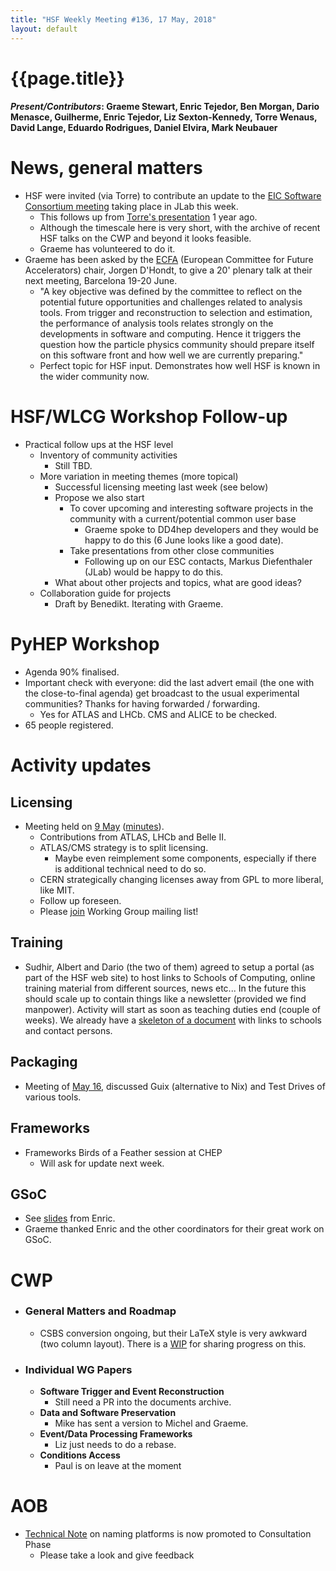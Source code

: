 ```yaml
---
title: "HSF Weekly Meeting #136, 17 May, 2018"
layout: default
---
```


# {{page.title}}

#### *Present/Contributors*: Graeme Stewart, Enric Tejedor, Ben Morgan, Dario Menasce, Guilherme, Enric Tejedor, Liz Sexton-Kennedy, Torre Wenaus, David Lange, Eduardo Rodrigues, Daniel Elvira, Mark Neubauer

News, general matters
=====================
-   HSF were invited (via Torre) to contribute an update to the [EIC
    Software Consortium
    meeting](https://www.jlab.org/indico/event/264/other-view?view=standard)
    taking place in JLab this week.
    -   This follows up from [Torre's
        presentation](https://www.jlab.org/indico/event/213/session/7/contribution/30/material/slides/0.pdf)
        1 year ago.
    -   Although the timescale here is very short, with the archive of
        recent HSF talks on the CWP and beyond it looks feasible.
    -   Graeme has volunteered to do it.
-   Graeme has been asked by the
    [ECFA](https://ecfa.web.cern.ch/) (European
    Committee for Future Accelerators) chair, Jorgen D\'Hondt, to give
    a 20' plenary talk at their next meeting, Barcelona 19-20 June.
    -   "A key objective was defined by the committee to reflect on the
        potential future opportunities and challenges related to
        analysis tools. From trigger and reconstruction to selection
        and estimation, the performance of analysis tools relates
        strongly on the developments in software and computing. Hence
        it triggers the question how the particle physics community
        should prepare itself on this software front and how well we
        are currently preparing."
    -   Perfect topic for HSF input. Demonstrates how well HSF is known
        in the wider community now.
        
HSF/WLCG Workshop Follow-up
===========================
-   Practical follow ups at the HSF level
    -   Inventory of community activities
        -   Still TBD.
    -   More variation in meeting themes (more topical)
        -   Successful licensing meeting last week (see below)
        -   Propose we also start
            -   To cover upcoming and interesting software projects in
                the community with a current/potential common user base
                -   Graeme spoke to DD4hep developers and they would be
                    happy to do this (6 June looks like a good date).
            -   Take presentations from other close communities
                -   Following up on our ESC contacts, Markus
                    Diefenthaler (JLab) would be happy to do this.
        -   What about other projects and topics, what are good ideas?
    -   Collaboration guide for projects
        -   Draft by Benedikt. Iterating with Graeme.
        
PyHEP Workshop
==============
-   Agenda 90% finalised.
-   Important check with everyone: did the last advert email (the one
    with the close-to-final agenda) get broadcast to the usual
    experimental communities? Thanks for having forwarded /
    forwarding.
    - Yes for ATLAS and LHCb. CMS and ALICE to be checked.
-   65 people registered.

Activity updates
================

Licensing
---------
-   Meeting held on [9
    May](https://indico.cern.ch/event/727095/)
    ([minutes](http://hepsoftwarefoundation.org/organization/2018/05/09/licensing.html)).
    -   Contributions from ATLAS, LHCb and Belle II.
    -   ATLAS/CMS strategy is to split licensing.
        -   Maybe even reimplement some components, especially if there
            is additional technical need to do so.
    -   CERN strategically changing licenses away from GPL to more
        liberal, like MIT.
    -   Follow up foreseen.
    -   Please [join](mailto:hsf-licensing-wg+subscribe@googlegroups.com)
        Working Group mailing list!
        
Training
--------
-   Sudhir, Albert and Dario (the two of them) agreed to setup a portal
    (as part of the HSF web site) to host links to Schools of
    Computing, online training material from different sources, news
    etc... In the future this should scale up to contain things like a
    newsletter (provided we find manpower). Activity will start as
    soon as teaching duties end (couple of weeks). We already have a
    [skeleton of a
    document](https://docs.google.com/spreadsheets/d/1J5DVs0f1aUpsfp5hewGos43NCr7jr3unWMH8kivkKsc/edit#gid=0)
    with links to schools and contact persons.
    
Packaging
---------
-   Meeting of [May
    16](https://indico.cern.ch/event/727088/), discussed
    Guix (alternative to Nix) and Test Drives of various tools.
    
Frameworks
----------
-   Frameworks Birds of a Feather session at CHEP
    -   Will ask for update next week.
    
GSoC
----
-   See
    [slides](https://indico.cern.ch/event/722018/contributions/2968145/attachments/1651514/2641681/HSFMeeting_GSoC_17052018.pdf)
    from Enric.
- Graeme thanked Enric and the other coordinators for their
  great work on GSoC.
    

CWP
===
-   ### General Matters and Roadmap
    -   CSBS conversion ongoing, but their LaTeX style is very awkward
        (two column layout). There is a
        [WIP](https://github.com/HSF/documents/pull/82)
        for sharing progress on this.
-   ### Individual WG Papers
    -   **Software Trigger and Event Reconstruction**
        -   Still need a PR into the documents archive.
    -   **Data and Software Preservation**
        -   Mike has sent a version to Michel and Graeme.
    -   **Event/Data Processing Frameworks**
        -   Liz just needs to do a rebase.
    -   **Conditions Access**
        -   Paul is on leave at the moment

AOB
===
-   [Technical
    Note](http://hepsoftwarefoundation.org/technical_notes.html)
    on naming platforms is now promoted to Consultation Phase
    -   Please take a look and give feedback
